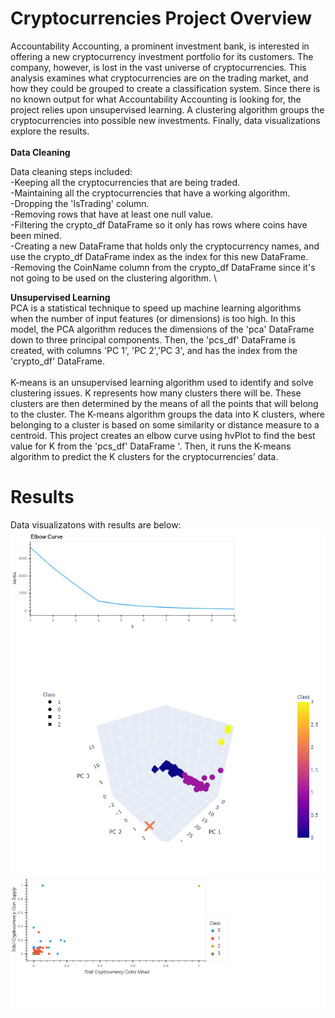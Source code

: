 # Cryptocurrencies Project Overview
Accountability Accounting, a prominent investment bank, is interested in offering a new cryptocurrency investment portfolio for its customers. The company, however, is lost in the vast universe of cryptocurrencies. This analysis examines what cryptocurrencies are on the trading market, and how they could be grouped to create a classification system. Since there is no known output for what Accountability Accounting is looking for, the project relies upon unsupervised learning. A clustering algorithm groups the cryptocurrencies into possible new investments. Finally, data visualizations explore the results.
\
\
**Data Cleaning**

Data cleaning steps included:
\
-Keeping all the cryptocurrencies that are being traded.
\
-Maintaining all the cryptocurrencies that have a working algorithm.
\
-Dropping the 'IsTrading' column.
\
-Removing rows that have at least one null value.
\
-Filtering the crypto_df DataFrame so it only has rows where coins have been mined.
\
-Creating a new DataFrame that holds only the cryptocurrency names, and use the crypto_df DataFrame index as the index for this new DataFrame.
\
-Removing the CoinName column from the crypto_df DataFrame since it's not going to be used on the clustering algorithm.
\

**Unsupervised Learning**
\
PCA is a statistical technique to speed up machine learning algorithms when the number of input features (or dimensions) is too high. In this model, the PCA algorithm reduces the dimensions of the 'pca' DataFrame down to three principal components. Then, the 'pcs_df' DataFrame is created, with columns 'PC 1', 'PC 2','PC 3', and has the index from the 'crypto_df' DataFrame.
\
\
K-means is an unsupervised learning algorithm used to identify and solve clustering issues. K represents how many clusters there will be. These clusters are then determined by the means of all the points that will belong to the cluster. The K-means algorithm groups the data into K clusters, where belonging to a cluster is based on some similarity or distance measure to a centroid. This project creates an elbow curve using hvPlot to find the best value for K from the 'pcs_df' DataFrame '. Then, it runs the K-means algorithm to predict the K clusters for the cryptocurrencies’ data.
# Results
Data visualizatons with results are below:
\
!["elbow_curve.png"](https://github.com/dagibbins186/Cryptocurrencies/blob/main/Images/elbow_curve.png)
\
!["newplot.png"](https://github.com/dagibbins186/Cryptocurrencies/blob/main/Images/newplot.png)
\
!["scatter_plot.png"](https://github.com/dagibbins186/Cryptocurrencies/blob/main/Images/scatter_plot.png)
